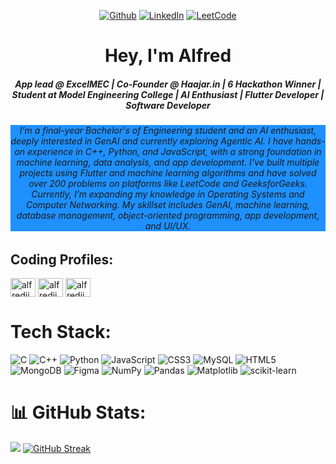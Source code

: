 <div >

 

<p align="center">
 <a href="https://github.com/alffy007" target="_blank"><img alt="Github" src="https://img.shields.io/badge/GitHub-%2312100E.svg?&style=for-the-badge&logo=Github&logoColor=white" /></a> 
 <a href="https://www.linkedin.com/in/alfredjimmy/" target="_blank"><img alt="LinkedIn" src="https://img.shields.io/badge/linkedin-%230077B5.svg?&style=for-the-badge&logo=linkedin&logoColor=white" /></a> 
 <a href="https://leetcode.com/alfredjimmyaj007/" target="_blank"><img alt="LeetCode" src="https://img.shields.io/badge/LeetCode-000000?style=for-the-badge&logo=LeetCode&logoColor=" /></a>

</p>
 
</p>
<div> 


<h1 align="center">Hey, I'm Alfred</h1>
<h5 align="center">App lead @ ExcelMEC | Co-Founder @ Haajar.in | 6 Hackathon Winner | Student at Model Engineering College | AI Enthusiast | Flutter Developer | Software Developer</h5>
<h6 align= "center" style="background-color:DodgerBlue;">I’m a final-year Bachelor's of Engineering student and an AI enthusiast, deeply interested in GenAI and currently exploring Agentic AI. I have hands-on experience in C++, Python, and JavaScript, with a strong foundation in machine learning, data analysis, and app development. I’ve built multiple projects using Flutter and machine learning algorithms and have solved over 200 problems on platforms like LeetCode and GeeksforGeeks. Currently, I’m expanding my knowledge in Operating Systems and Computer Networking. My skillset includes GenAI, machine learning, database management, object-oriented programming, app development, and UI/UX.

</h6>


## Coding Profiles:

<p align="left">
<a href="https://leetcode.com/u/alfredjimmyaj007/" target="blank"><img align="center" src="https://raw.githubusercontent.com/rahuldkjain/github-profile-readme-generator/master/src/images/icons/Social/leet-code.svg" alt="alfredjimmyaj007" height="30" width="40" /></a>
<a href="https://www.hackerrank.com/profile/alfredjimmyaj007" target="blank"><img align="center" src="https://raw.githubusercontent.com/rahuldkjain/github-profile-readme-generator/master/src/images/icons/Social/hackerrank.svg" alt="alfredjimmyaj007" height="30" width="40" /></a>
<a href="https://www.geeksforgeeks.org/user/alfredjimmyaj007/?ref=header_profile" target="blank"><img align="center" src="https://raw.githubusercontent.com/rahuldkjain/github-profile-readme-generator/master/src/images/icons/Social/geeks-for-geeks.svg" alt="alfredjimmyaj007" height="30" width="40" /></a>
</p>


# Tech Stack:
![C](https://img.shields.io/badge/c-%2300599C.svg?style=for-the-badge&logo=c&logoColor=white) ![C++](https://img.shields.io/badge/c++-%2300599C.svg?style=for-the-badge&logo=c%2B%2B&logoColor=white) ![Python](https://img.shields.io/badge/python-3670A0?style=for-the-badge&logo=python&logoColor=ffdd54) ![JavaScript](https://img.shields.io/badge/javascript-%23323330.svg?style=for-the-badge&logo=javascript&logoColor=%23F7DF1E) ![CSS3](https://img.shields.io/badge/css3-%231572B6.svg?style=for-the-badge&logo=css3&logoColor=white) ![MySQL](https://img.shields.io/badge/mysql-%2300f.svg?style=for-the-badge&logo=mysql&logoColor=white)  ![HTML5](https://img.shields.io/badge/html5-%23E34F26.svg?style=for-the-badge&logo=html5&logoColor=white)  ![MongoDB](https://img.shields.io/badge/MongoDB-%234ea94b.svg?style=for-the-badge&logo=mongodb&logoColor=white) ![Figma](https://img.shields.io/badge/figma-%23F24E1E.svg?style=for-the-badge&logo=figma&logoColor=white) ![NumPy](https://img.shields.io/badge/numpy-%23013243.svg?style=for-the-badge&logo=numpy&logoColor=white) ![Pandas](https://img.shields.io/badge/pandas-%23150458.svg?style=for-the-badge&logo=pandas&logoColor=white) ![Matplotlib](https://img.shields.io/badge/Matplotlib-%233F4F75.svg?style=for-the-badge&logo=Matplotlib&logoColor=white) ![scikit-learn](https://img.shields.io/badge/scikit--learn-%23F7931E.svg?style=for-the-badge&logo=scikit-learn&logoColor=white)
# 📊 GitHub Stats:

![](https://github-readme-stats.vercel.app/api/top-langs/?username=alffy007&theme=buefy&hide_border=false&include_all_commits=true&count_private=true&layout=compact)      <a href="https://git.io/streak-stats"><img src="https://github-readme-streak-stats.herokuapp.com?user=alffy007&theme=dark&card_width=300&card_height=150&hide_current_streak=true&hide_longest_streak=true" alt="GitHub Streak" /></a>
